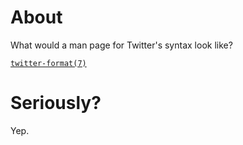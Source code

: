 # About

What would a man page for Twitter's syntax look like?

[`twitter-format(7)`](http://aprescott.github.com/twitter-format/twitter-format.7)

# Seriously?

Yep.
